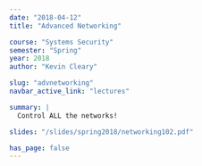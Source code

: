 ```yaml
---
date: "2018-04-12"
title: "Advanced Networking"

course: "Systems Security"
semester: "Spring"
year: 2018
author: "Kevin Cleary"

slug: "advnetworking"
navbar_active_link: "lectures"

summary: |
  Control ALL the networks!

slides: "/slides/spring2018/networking102.pdf"

has_page: false
---
```

